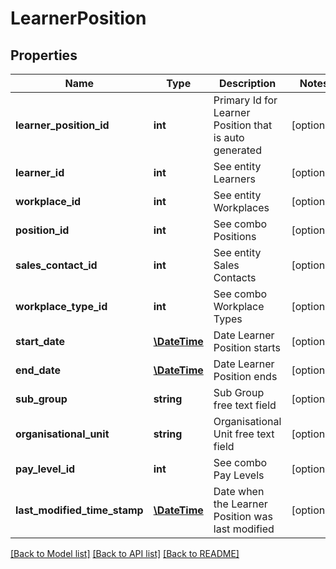 # LearnerPosition

## Properties
Name | Type | Description | Notes
------------ | ------------- | ------------- | -------------
**learner_position_id** | **int** | Primary Id for Learner Position that is auto generated | [optional] 
**learner_id** | **int** | See entity Learners | [optional] 
**workplace_id** | **int** | See entity Workplaces | [optional] 
**position_id** | **int** | See combo Positions | [optional] 
**sales_contact_id** | **int** | See entity Sales Contacts | [optional] 
**workplace_type_id** | **int** | See combo Workplace Types | [optional] 
**start_date** | [**\DateTime**](\DateTime.md) | Date Learner Position starts | [optional] 
**end_date** | [**\DateTime**](\DateTime.md) | Date Learner Position ends | [optional] 
**sub_group** | **string** | Sub Group free text field | [optional] 
**organisational_unit** | **string** | Organisational Unit free text field | [optional] 
**pay_level_id** | **int** | See combo Pay Levels | [optional] 
**last_modified_time_stamp** | [**\DateTime**](\DateTime.md) | Date when the Learner Position was last modified | [optional] 

[[Back to Model list]](../../README.md#documentation-for-models) [[Back to API list]](../../README.md#documentation-for-api-endpoints) [[Back to README]](../../README.md)

